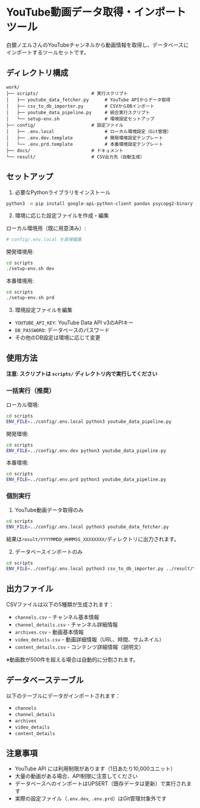 # YouTube動画データ取得・インポートツール

白銀ノエルさんのYouTubeチャンネルから動画情報を取得し、データベースにインポートするツールセットです。

## ディレクトリ構成

```
work/
├── scripts/                    # 実行スクリプト
│   ├── youtube_data_fetcher.py      # YouTube APIからデータ取得
│   ├── csv_to_db_importer.py        # CSVからDBインポート
│   ├── youtube_data_pipeline.py     # 統合実行スクリプト
│   └── setup-env.sh                 # 環境設定セットアップ
├── config/                     # 設定ファイル
│   ├── .env.local                   # ローカル環境設定（Git管理）
│   ├── .env.dev.template            # 開発環境設定テンプレート
│   └── .env.prd.template            # 本番環境設定テンプレート
├── docs/                       # ドキュメント
└── result/                     # CSV出力先（自動生成）
```

## セットアップ

1. 必要なPythonライブラリをインストール
```bash
python3 -m pip install google-api-python-client pandas psycopg2-binary python-dotenv
```

2. 環境に応じた設定ファイルを作成・編集

ローカル環境用（既に用意済み）:
```bash
# config/.env.local を直接編集
```

開発環境用:
```bash
cd scripts
./setup-env.sh dev
```

本番環境用:
```bash
cd scripts
./setup-env.sh prd
```

3. 環境設定ファイルを編集
- `YOUTUBE_API_KEY`: YouTube Data API v3のAPIキー
- `DB_PASSWORD`: データベースのパスワード
- その他のDB設定は環境に応じて変更

## 使用方法

**注意: スクリプトは `scripts/` ディレクトリ内で実行してください**

### 一括実行（推奨）

ローカル環境:
```bash
cd scripts
ENV_FILE=../config/.env.local python3 youtube_data_pipeline.py
```

開発環境:
```bash
cd scripts
ENV_FILE=../config/.env.dev python3 youtube_data_pipeline.py
```

本番環境:
```bash
cd scripts
ENV_FILE=../config/.env.prd python3 youtube_data_pipeline.py
```

### 個別実行

1. YouTube動画データ取得のみ
```bash
cd scripts
ENV_FILE=../config/.env.local python3 youtube_data_fetcher.py
```
結果は`result/YYYYMMDD_HHMMSS_XXXXXXXX/`ディレクトリに出力されます。

2. データベースインポートのみ
```bash
cd scripts
ENV_FILE=../config/.env.local python3 csv_to_db_importer.py ../result/YYYYMMDD_HHMMSS_XXXXXXXX
```

## 出力ファイル

CSVファイルは以下の5種類が生成されます：
- `channels.csv` - チャンネル基本情報
- `channel_details.csv` - チャンネル詳細情報
- `archives.csv` - 動画基本情報
- `video_details.csv` - 動画詳細情報（URL、時間、サムネイル）
- `content_details.csv` - コンテンツ詳細情報（説明文）

※動画数が500件を超える場合は自動的に分割されます。

## データベーステーブル

以下のテーブルにデータがインポートされます：
- `channels`
- `channel_details`
- `archives`
- `video_details`
- `content_details`

## 注意事項

- YouTube API には利用制限があります（1日あたり10,000ユニット）
- 大量の動画がある場合、API制限に注意してください
- データベースへのインポートはUPSERT（既存データは更新）で実行されます
- 実際の設定ファイル（`.env.dev`, `.env.prd`）はGit管理対象外です